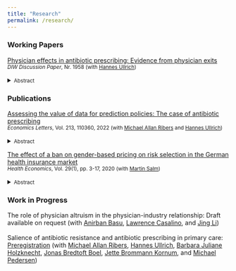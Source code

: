 ```yaml
---
title: "Research"
permalink: /research/
---
```



### Working Papers
[Physician effects in antibiotic prescribing: Evidence from physician exits](https://www.diw.de/documents/publikationen/73/diw_01.c.821560.de/dp1958.pdf) <br/>
<small>*DIW Discussion Paper*, Nr. 1958 (with [Hannes Ullrich])</small>  
<details>
<summary><small>Abstract</small></summary>
<small>
	Human antibiotic consumption is considered the main driver of antibiotic resistance. Reducing human antibiotic consumption without compromising health care quality poses one of the most important global health policy challenges. A crucial condition for designing effective policies is to identify who drives antibiotic treatment decisions, physicians or patient demand. We measure the causal effect of physician practice style on antibiotic intake and health outcomes exploiting variation in patient-physician relations due to physician exits in general practice in Denmark. We estimate that physician practice style accounts for 53 to 56 percent of between-clinic differences in all antibiotic consumption, and for 74 to 81 percent in the consumption of second-line antibiotic drugs. We find little evidence that low prescribing styles adversely affect health outcomes measured as preventable hospitalizations due to infections. Our findings suggest that policies to curb antibiotic resistance are most effective when aimed at improving physician decision-making, in particular when they target high prescribers. High prescribing practice styles are positively associated with physician age and negatively with staff size and the availability of diagnostic tools, suggesting that improvements in the quality of diagnostic information is an important path to improved decisions.
</small>
</details>




### Publications
[Assessing the value of data for prediction policies: The case of antibiotic prescribing](https://doi.org/10.1016/j.econlet.2022.110360) <br/> 
<small>*Economics Letters*, Vol. 213, 110360, 2022 (with [Michael Allan Ribers] and [Hannes Ullrich])</small> <br/> 
<details>
<summary><small>Abstract</small></summary>
<small>
	We quantify the value of data for the prediction policy problem of reducing antibiotic prescribing to curb antibiotic resistance. Using varying combinations of administrative data, we evaluate machine learning predictions for diagnosing bacterial urinary tract infections and the outcomes of prescription rules based on these predictions. Simple patient demographics improve prediction quality substantially but larger reductions in prescribing can be achieved by making use of rich health data. Our results suggest decreasing returns to data for prediction quality and increasing returns for policy outcomes. Hence, data needs for prediction policy problems must be assessed based on the policy objective and not only on prediction quality.
</small>
</details>


[The effect of a ban on gender-based pricing on risk selection in the German health insurance market](https://onlinelibrary.wiley.com/doi/full/10.1002/hec.3958) <br/>
<small>*Health Economics*, Vol. 29(1), pp. 3-17, 2020 (with [Martin Salm])</small>  
<details>
<summary><small>Abstract</small></summary>
<small>
	Starting from December 2012, insurers in the European Union were prohibited from charging gender‐discriminatory prices. We examine the effect of this unisex mandate on risk segmentation in the German health insurance market. Although gender used to be a pricing factor in Germany's private health insurance (PHI) sector, it was never used as a pricing factor in the social health insurance (SHI) sector. The unisex mandate makes PHI relatively more attractive for women and less attractive for men. Based on data from the German socio‐economic panel, we analyze how the unisex mandate affects the difference between women and men in switching rates between SHI and PHI. We find that the unisex mandate increases the probability of switching from SHI to PHI for women relative to men. On the other hand, the unisex mandate has no effect on the gender difference in switching rates from PHI to SHI. Because women have on average higher health care expenditures than men, our results imply a worsening of the PHI risk pool and an improvement of the SHI risk pool. Our results demonstrate that regulatory measures such as the unisex mandate can affect risk selection between public and private health insurance sectors.
</small>
</details>



### Work in Progress
The role of physician altruism in the physician-industry relationship: Draft available on request (with [Anirban Basu], [Lawrence Casalino], and [Jing Li]) <br/>
<br/>
Salience of antibiotic resistance and antibiotic prescribing in primary care: [Preregistration] (with [Michael Allan Ribers], [Hannes Ullrich], [Barbara Juliane Holzknecht], [Jonas Bredtoft Boel], [Jette Brommann Kornum], and [Michael Pedersen])


[//]: # (Links)

[Anirban Basu]: <http://www.anirbanbasu.org/>
[Martin Salm]: <https://www.tilburguniversity.edu/staff/m-salm>
[Hannes Ullrich]: <https://hannesullrich.com/>
[Michael Allan Ribers]: <https://www.economics.ku.dk/staff/vip/?pure=en/persons/246289>
[Jing Li]: <https://jingliwcm.wixsite.com/mysite>
[Lawrence Casalino]: <https://gradschool.weill.cornell.edu/faculty/lawrence-casalino>
[Barbara Juliane Holzknecht]: <https://ikm.ku.dk/english/contact/specialties/clinical-microbiology/?pure=en/persons/623384>
[Jonas Bredtoft Boel]: <https://research.regionh.dk/en/persons/jonas-bredtoft-boel(2ab4401e-406e-4f43-88d2-f4586c9e4fb2).html>
[Jette Brommann Kornum]: <https://vbn.aau.dk/en/persons/129769>
[Michael Pedersen]: <https://research.regionh.dk/hvidovre/en/persons/michael-pedersen(4fff11b2-1cdd-4a72-8d5b-707b52839350).html>

[Preregistration]: <https://osf.io/kmhbv>
